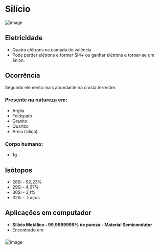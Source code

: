 # Silício
![image](https://github.com/AndreCoutinhom/computer_board_periodic_table/assets/91290799/ff5e6de4-bc14-421d-a805-4ccffb4e2fc0)

## Eletricidade

* Quatro elétrons na camada de valência
* Pode perder elétrons e formar Si4+ ou ganhar elétrons e tornar-se um ânion.

## Ocorrência

Segundo elemento mais abundante na crosta terrestre.

### Presente na natureza em:
* Argila
* Feldspato
* Granito
* Quartzo
* Areia (sílica)

### Corpo humano:

* 1g

## Isótopos

* 28Si - 92,23%
* 29Si - 4,67%
* 30Si - 3,1%
* 32Si - Traços

## Aplicações em computador

* **Silício Metálico - 99,9999999% de pureza - Material Semicondutor**
* Encontrado em:

###

![image](https://github.com/AndreCoutinhom/computer_board_periodic_table/assets/91290799/580bcf5a-b6c0-4fcb-8a76-2d0afb95c48c)

